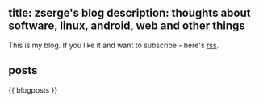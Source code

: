 title: zserge's blog
description: thoughts about software, linux, android, web and other things
---
This is my blog. If you like it and want to subscribe - here's [rss](/rss.xml).

## posts

{{ blogposts }}
